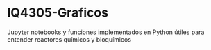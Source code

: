 # IQ4305-Graficos
Jupyter notebooks y funciones implementados en Python útiles para entender reactores químicos y bioquímicos
